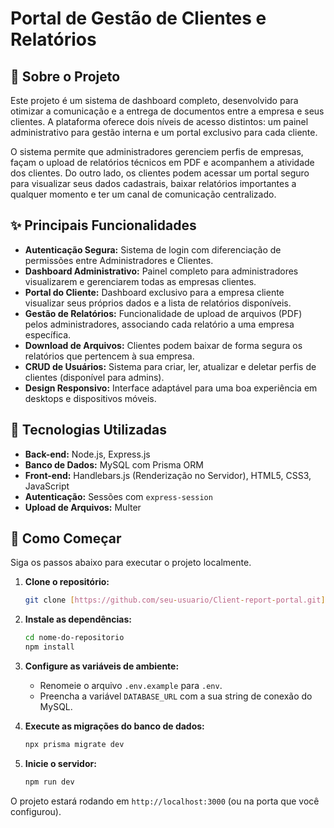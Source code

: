 # Portal de Gestão de Clientes e Relatórios

## 📖 Sobre o Projeto

Este projeto é um sistema de dashboard completo, desenvolvido para otimizar a comunicação e a entrega de documentos entre a empresa e seus clientes. A plataforma oferece dois níveis de acesso distintos: um painel administrativo para gestão interna e um portal exclusivo para cada cliente.

O sistema permite que administradores gerenciem perfis de empresas, façam o upload de relatórios técnicos em PDF e acompanhem a atividade dos clientes. Do outro lado, os clientes podem acessar um portal seguro para visualizar seus dados cadastrais, baixar relatórios importantes a qualquer momento e ter um canal de comunicação centralizado.

## ✨ Principais Funcionalidades

-   **Autenticação Segura:** Sistema de login com diferenciação de permissões entre Administradores e Clientes.
-   **Dashboard Administrativo:** Painel completo para administradores visualizarem e gerenciarem todas as empresas clientes.
-   **Portal do Cliente:** Dashboard exclusivo para a empresa cliente visualizar seus próprios dados e a lista de relatórios disponíveis.
-   **Gestão de Relatórios:** Funcionalidade de upload de arquivos (PDF) pelos administradores, associando cada relatório a uma empresa específica.
-   **Download de Arquivos:** Clientes podem baixar de forma segura os relatórios que pertencem à sua empresa.
-   **CRUD de Usuários:** Sistema para criar, ler, atualizar e deletar perfis de clientes (disponível para admins).
-   **Design Responsivo:** Interface adaptável para uma boa experiência em desktops e dispositivos móveis.

## 🚀 Tecnologias Utilizadas

-   **Back-end:** Node.js, Express.js
-   **Banco de Dados:** MySQL com Prisma ORM
-   **Front-end:** Handlebars.js (Renderização no Servidor), HTML5, CSS3, JavaScript
-   **Autenticação:** Sessões com `express-session`
-   **Upload de Arquivos:** Multer

## 🏁 Como Começar

Siga os passos abaixo para executar o projeto localmente.

1.  **Clone o repositório:**
    ```bash
    git clone [https://github.com/seu-usuario/Client-report-portal.git]
    ```

2.  **Instale as dependências:**
    ```bash
    cd nome-do-repositorio
    npm install
    ```

3.  **Configure as variáveis de ambiente:**
    - Renomeie o arquivo `.env.example` para `.env`.
    - Preencha a variável `DATABASE_URL` com a sua string de conexão do MySQL.

4.  **Execute as migrações do banco de dados:**
    ```bash
    npx prisma migrate dev
    ```

5.  **Inicie o servidor:**
    ```bash
    npm run dev
    ```

O projeto estará rodando em `http://localhost:3000` (ou na porta que você configurou).
